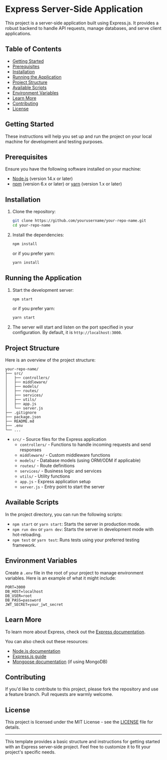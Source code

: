 


# Express Server-Side Application

This project is a server-side application built using Express.js. It provides a robust backend to handle API requests, manage databases, and serve client applications.

## Table of Contents

- [Getting Started](#getting-started)
- [Prerequisites](#prerequisites)
- [Installation](#installation)
- [Running the Application](#running-the-application)
- [Project Structure](#project-structure)
- [Available Scripts](#available-scripts)
- [Environment Variables](#environment-variables)
- [Learn More](#learn-more)
- [Contributing](#contributing)
- [License](#license)

## Getting Started

These instructions will help you set up and run the project on your local machine for development and testing purposes.

## Prerequisites

Ensure you have the following software installed on your machine:

- [Node.js](https://nodejs.org/) (version 14.x or later)
- [npm](https://www.npmjs.com/) (version 6.x or later) or [yarn](https://yarnpkg.com/) (version 1.x or later)

## Installation

1. Clone the repository:
    ```bash
    git clone https://github.com/yourusername/your-repo-name.git
    cd your-repo-name
    ```

2. Install the dependencies:
    ```bash
    npm install
    ```
    or if you prefer yarn:
    ```bash
    yarn install
    ```

## Running the Application

1. Start the development server:
    ```bash
    npm start
    ```
    or if you prefer yarn:
    ```bash
    yarn start
    ```

2. The server will start and listen on the port specified in your configuration. By default, it is `http://localhost:3000`.

## Project Structure

Here is an overview of the project structure:

```
your-repo-name/
├── src/
│   ├── controllers/
│   ├── middleware/
│   ├── models/
│   ├── routes/
│   ├── services/
│   ├── utils/
│   ├── app.js
│   └── server.js
├── .gitignore
├── package.json
├── README.md
├── .env
└── ...
```

- `src/` - Source files for the Express application
  - `controllers/` - Functions to handle incoming requests and send responses
  - `middleware/` - Custom middleware functions
  - `models/` - Database models (using ORM/ODM if applicable)
  - `routes/` - Route definitions
  - `services/` - Business logic and services
  - `utils/` - Utility functions
  - `app.js` - Express application setup
  - `server.js` - Entry point to start the server

## Available Scripts

In the project directory, you can run the following scripts:

- `npm start` or `yarn start`: Starts the server in production mode.
- `npm run dev` or `yarn dev`: Starts the server in development mode with hot-reloading.
- `npm test` or `yarn test`: Runs tests using your preferred testing framework.

## Environment Variables

Create a `.env` file in the root of your project to manage environment variables. Here is an example of what it might include:

```
PORT=3000
DB_HOST=localhost
DB_USER=root
DB_PASS=password
JWT_SECRET=your_jwt_secret
```

## Learn More

To learn more about Express, check out the [Express documentation](https://expressjs.com/).

You can also check out these resources:

- [Node.js documentation](https://nodejs.org/en/docs/)
- [Express.js guide](https://expressjs.com/en/starter/installing.html)
- [Mongoose documentation](https://mongoosejs.com/) (if using MongoDB)

## Contributing

If you'd like to contribute to this project, please fork the repository and use a feature branch. Pull requests are warmly welcome.

## License

This project is licensed under the MIT License - see the [LICENSE](LICENSE) file for details.

---

This template provides a basic structure and instructions for getting started with an Express server-side project. Feel free to customize it to fit your project's specific needs.
